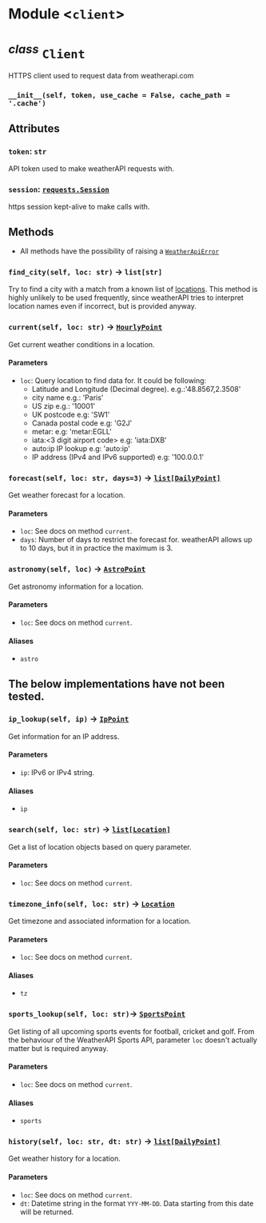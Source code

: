 # Module \<`client`\>

#

<sup>*class*</sup> `Client`
==================
HTTPS client used to request data from weatherapi.com

### `__init__(self, token, use_cache = False, cache_path = '.cache')`


## Attributes

### `token`: `str`
API token used to make weatherAPI requests with.

### `session`: [`requests.Session`](https://docs.python-requests.org/en/master/user/advanced/#session-objects)
https session kept-alive to make calls with.


## Methods

- All methods have the possibility of raising a [`WeatherApiError`](errors.md)

### `find_city(self, loc: str)` -> `list[str]`
Try to find a city with a match from a known list of [locations](../../speck/etc/cities_p.json). This method is highly unlikely to be used frequently, since weatherAPI tries to interpret location names even if incorrect, but is provided anyway.


### `current(self, loc: str)` -> [`HourlyPoint`](types/types.md)
Get current weather conditions in a location.

#### Parameters
- `loc`: Query location to find data for. It could be following:
    - Latitude and Longitude (Decimal degree). e.g.:'48.8567,2.3508'
    - city name e.g.: 'Paris'
    - US zip e.g.: '10001'
    - UK postcode e.g: 'SW1'
    - Canada postal code e.g: 'G2J'
    - metar:<metar code> e.g: 'metar:EGLL'
    - iata:<3 digit airport code> e.g: 'iata:DXB'
    - auto:ip IP lookup e.g: 'auto:ip'
    - IP address (IPv4 and IPv6 supported) e.g: '100.0.0.1'


### `forecast(self, loc: str, days=3)` -> [`list[DailyPoint]`](types/types.md)
Get weather forecast for a location.

#### Parameters
- `loc`: See docs on method `current`.
- `days`: Number of days to restrict the forecast for. weatherAPI allows up to 10 days, but it in practice the maximum is 3.


### `astronomy(self, loc)` -> [`AstroPoint`](types/types.md)
Get astronomy information for a location.

#### Parameters
- `loc`: See docs on method `current`.

#### Aliases
- `astro`


## **The below implementations have not been tested.**


### `ip_lookup(self, ip)` -> [`IpPoint`](types/types.md)
Get information for an IP address.

#### Parameters
- `ip`: IPv6 or IPv4 string.

#### Aliases
- `ip`


### `search(self, loc: str)` -> [`list[Location]`](types/types.md)
Get a list of location objects based on query parameter.

#### Parameters
- `loc`: See docs on method `current`.


### `timezone_info(self, loc: str)` -> [`Location`](types/types.md)
Get timezone and associated information for a location.

#### Parameters
- `loc`: See docs on method `current`.

#### Aliases
- `tz`


### `sports_lookup(self, loc: str)`-> [`SportsPoint`](types/types.md)
Get listing of all upcoming sports events for football, cricket and golf. From the behaviour of the WeatherAPI Sports API, parameter `loc` doesn't actually matter but is required anyway.

#### Parameters
- `loc`: See docs on method `current`.

#### Aliases
- `sports`


### `history(self, loc: str, dt: str)` -> [`list[DailyPoint]`](types/types.md)
Get weather history for a location.

#### Parameters
- `loc`: See docs on method `current`.
- `dt`: Datetime string in the format `YYY-MM-DD`. Data starting from this date will be returned.